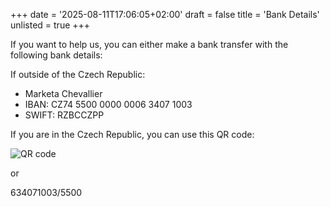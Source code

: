 +++
date = '2025-08-11T17:06:05+02:00'
draft = false
title = 'Bank Details'
unlisted = true
+++

If you want to help us, you can either make a bank transfer with the following bank details:

If outside of the Czech Republic:

- Marketa Chevallier
- IBAN: CZ74 5500 0000 0006 3407 1003
- SWIFT: RZBCCZPP

If you are in the Czech Republic, you can use this QR code:

![QR code](/assets/bank-qr.jpeg)

or

634071003/5500